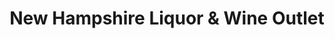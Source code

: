 ---
title: "New Hampshire Liquor & Wine Outlet"
url: /nashua/new-hampshire-liquor-und-wine-outlet/
shop: Spirituosen
---